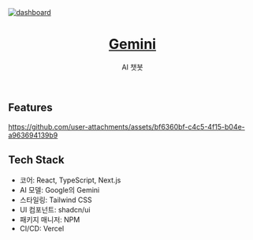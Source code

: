 <a href="https://geminibyeunho.vercel.app">
  <img alt="dashboard" src="https://github.com/user-attachments/assets/f9f244d2-f698-4c33-a560-89e0eb3f7a66" />
  <h1 align="center">Gemini</h1>
</a>

<p align="center">
  AI 챗봇 
</p>
<br/>

## Features

https://github.com/user-attachments/assets/bf6360bf-c4c5-4f15-b04e-a963694139b9

## Tech Stack

- 코어: React, TypeScript, Next.js
- AI 모델: Google의 Gemini
- 스타일링: Tailwind CSS
- UI 컴포넌트: shadcn/ui
- 패키지 매니저: NPM
- CI/CD: Vercel
